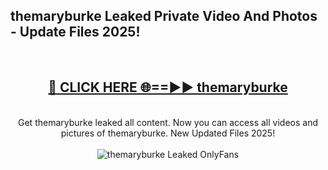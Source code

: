 <h2>themaryburke Leaked Private Video And Photos - Update Files 2025!</h2>
<br>
<div align="center">
<h2><a href="https://top-ai-tools.click/QrbHav" rel="nofollow">🔴 CLICK HERE 🌐==►► themaryburke</a></h2>
<br>
Get themaryburke leaked all content. Now you can access all videos and pictures of themaryburke. New Updated Files 2025!
<br>
<br>
<a href="https://top-ai-tools.click/QrbHav" rel="nofollow" data-target="animated-image.originalLink"><img src="https://i.ibb.co.com/WyWwxjT/player-gif2.gif" alt="themaryburke Leaked  OnlyFans" style="max-width: 100%; display: inline-block;" data-target="animated-image.originalImage"></a>
</div>
<br>